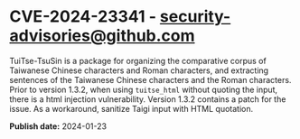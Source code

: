 # CVE-2024-23341 - security-advisories@github.com

TuiTse-TsuSin is a package for organizing the comparative corpus of Taiwanese Chinese characters and Roman characters, and extracting sentences of the Taiwanese Chinese characters and the Roman characters. Prior to version 1.3.2, when using `tuitse_html` without quoting the input, there is a html injection vulnerability. Version 1.3.2 contains a patch for the issue. As a workaround, sanitize Taigi input with HTML quotation.

**Publish date:** 2024-01-23
